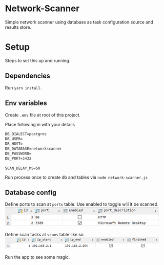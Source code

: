 # Network-Scanner

Simple network scanner using database as task configuration source and results store.



Setup
============
Steps to set this up and running.


Dependencies
-----
Run `yarn install`.


Env variables
-----
Create `.env` file at root of this project.

Place following in with your details
```dotenv
DB_DIALECT=postgres
DB_USER=
DB_HOST=
DB_DATABASE=networkscanner
DB_PASSWORD=
DB_PORT=5432

SCAN_DELAY_MS=50
```

Run process once to create db and tables via `node network-scanner.js`


Database config
-----
Define ports to scan at `ports` table. Use enabled to toggle will it be scanned.
![ports](doc/ports.png) 

Define scan tasks at `scans` table like so.
![scans](doc/scans.png) 

Run the app to see some magic.
